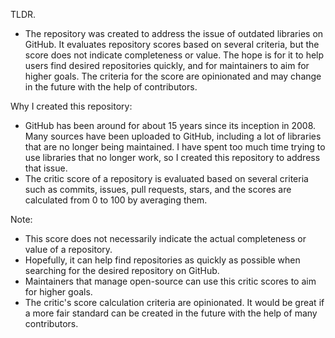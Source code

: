 TLDR.

- The repository was created to address the issue of outdated libraries on GitHub. It evaluates repository scores based on several criteria, but the score does not indicate completeness or value. The hope is for it to help users find desired repositories quickly, and for maintainers to aim for higher goals. The criteria for the score are opinionated and may change in the future with the help of contributors.

Why I created this repository:

- GitHub has been around for about 15 years since its inception in 2008. Many sources have been uploaded to GitHub, including a lot of libraries that are no longer being maintained. I have spent too much time trying to use libraries that no longer work, so I created this repository to address that issue.
- The critic score of a repository is evaluated based on several criteria such as commits, issues, pull requests, stars, and the scores are calculated from 0 to 100 by averaging them.

Note:

- This score does not necessarily indicate the actual completeness or value of a repository.
- Hopefully, it can help find repositories as quickly as possible when searching for the desired repository on GitHub.
- Maintainers that manage open-source can use this critic scores to aim for higher goals.
- The critic's score calculation criteria are opinionated. It would be great if a more fair standard can be created in the future with the help of many contributors.

